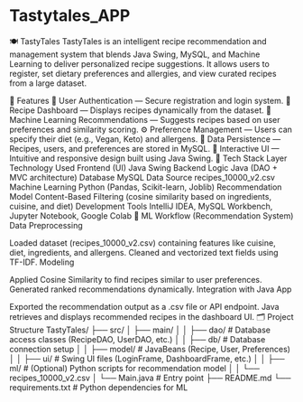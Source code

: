 # Tastytales_APP
🍽️ TastyTales
TastyTales is an intelligent recipe recommendation and management system that blends Java Swing, MySQL, and Machine Learning to deliver personalized recipe suggestions.
It allows users to register, set dietary preferences and allergies, and view curated recipes from a large dataset.

🚀 Features
👤 User Authentication — Secure registration and login system.
🍲 Recipe Dashboard — Displays recipes dynamically from the dataset.
🧠 Machine Learning Recommendations — Suggests recipes based on user preferences and similarity scoring.
⚙️ Preference Management — Users can specify their diet (e.g., Vegan, Keto) and allergens.
🧾 Data Persistence — Recipes, users, and preferences are stored in MySQL.
🎨 Interactive UI — Intuitive and responsive design built using Java Swing.
🧩 Tech Stack
Layer	Technology Used
Frontend (UI)	Java Swing
Backend Logic	Java (DAO + MVC architecture)
Database	MySQL
Data Source	recipes_10000_v2.csv
Machine Learning	Python (Pandas, Scikit-learn, Joblib)
Recommendation Model	Content-Based Filtering (cosine similarity based on ingredients, cuisine, and diet)
Development Tools	IntelliJ IDEA, MySQL Workbench, Jupyter Notebook, Google Colab
🧠 ML Workflow (Recommendation System)
Data Preprocessing

Loaded dataset (recipes_10000_v2.csv) containing features like cuisine, diet, ingredients, and allergens.
Cleaned and vectorized text fields using TF-IDF.
Modeling

Applied Cosine Similarity to find recipes similar to user preferences.
Generated ranked recommendations dynamically.
Integration with Java App

Exported the recommendation output as a .csv file or API endpoint.
Java retrieves and displays recommended recipes in the dashboard UI.
🗂️ Project Structure
TastyTales/ ├── src/ │ ├── main/ │ │ ├── dao/ # Database access classes (RecipeDAO, UserDAO, etc.) │ │ ├── db/ # Database connection setup │ │ ├── model/ # JavaBeans (Recipe, User, Preferences) │ │ ├── ui/ # Swing UI files (LoginFrame, DashboardFrame, etc.) │ │ ├── ml/ # (Optional) Python scripts for recommendation model │ │ └── recipes_10000_v2.csv │ └── Main.java # Entry point ├── README.md └── requirements.txt # Python dependencies for ML
